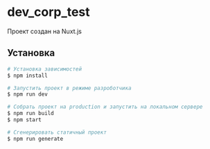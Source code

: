 # dev_corp_test

Проект создан на Nuxt.js

## Установка

``` bash
# Установка зависимостей
$ npm install 

# Запустить проект в режиме разроботчика
$ npm run dev

# Собрать проект на production и запустить на локальном сервере
$ npm run build
$ npm start

# Сгенерировать статичный проект
$ npm run generate
```
